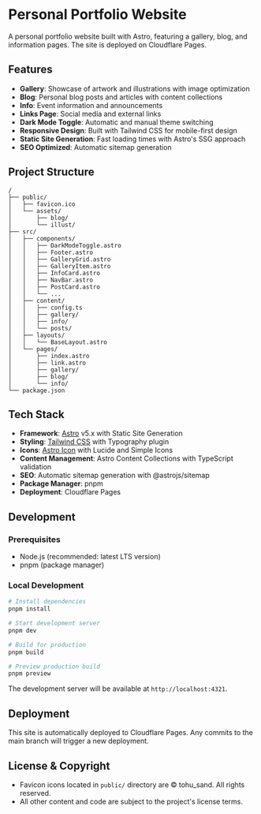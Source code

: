 # Personal Portfolio Website

A personal portfolio website built with Astro, featuring a gallery, blog, and information pages. The site is deployed on Cloudflare Pages.

## Features

- **Gallery**: Showcase of artwork and illustrations with image optimization
- **Blog**: Personal blog posts and articles with content collections
- **Info**: Event information and announcements
- **Links Page**: Social media and external links
- **Dark Mode Toggle**: Automatic and manual theme switching
- **Responsive Design**: Built with Tailwind CSS for mobile-first design
- **Static Site Generation**: Fast loading times with Astro's SSG approach
- **SEO Optimized**: Automatic sitemap generation

## Project Structure

```text
/
├── public/
│   ├── favicon.ico
│   └── assets/
│       ├── blog/
│       └── illust/
├── src/
│   ├── components/
│   │   ├── DarkModeToggle.astro
│   │   ├── Footer.astro
│   │   ├── GalleryGrid.astro
│   │   ├── GalleryItem.astro
│   │   ├── InfoCard.astro
│   │   ├── NavBar.astro
│   │   ├── PostCard.astro
│   │   └── ...
│   ├── content/
│   │   ├── config.ts
│   │   ├── gallery/
│   │   ├── info/
│   │   └── posts/
│   ├── layouts/
│   │   └── BaseLayout.astro
│   └── pages/
│       ├── index.astro
│       ├── link.astro
│       ├── gallery/
│       ├── blog/
│       └── info/
└── package.json
```

## Tech Stack

- **Framework**: [Astro](https://astro.build/) v5.x with Static Site Generation
- **Styling**: [Tailwind CSS](https://tailwindcss.com/) with Typography plugin
- **Icons**: [Astro Icon](https://github.com/natemoo-re/astro-icon) with Lucide and Simple Icons
- **Content Management**: Astro Content Collections with TypeScript validation
- **SEO**: Automatic sitemap generation with @astrojs/sitemap
- **Package Manager**: pnpm
- **Deployment**: Cloudflare Pages

## Development

### Prerequisites
- Node.js (recommended: latest LTS version)
- pnpm (package manager)

### Local Development
```bash
# Install dependencies
pnpm install

# Start development server
pnpm dev

# Build for production
pnpm build

# Preview production build
pnpm preview
```

The development server will be available at `http://localhost:4321`.

## Deployment

This site is automatically deployed to Cloudflare Pages. Any commits to the main branch will trigger a new deployment.

##  License & Copyright

- Favicon icons located in `public/` directory are © tohu_sand. All rights reserved.
- All other content and code are subject to the project's license terms.
